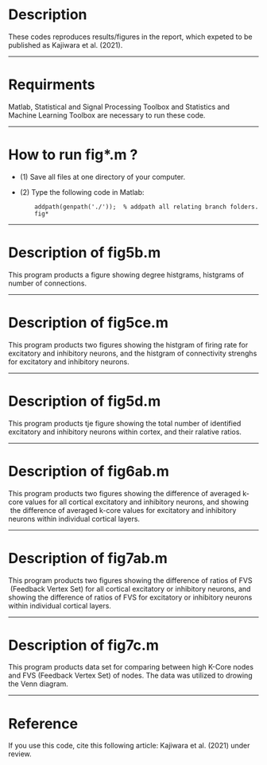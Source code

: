 # Description
   These codes reproduces results/figures in the report, which 
   expeted to be published as Kajiwara et al. (2021).
  
--------------
# Requirments
    
  Matlab, Statistical and Signal Processing Toolbox and Statistics and Machine Learning Toolbox are necessary to run these code.
 
----------------
# How to run fig*.m ?
  - (1) Save all files at one directory of your computer.
  - (2) Type the following code in Matlab: 
  
            addpath(genpath('./'));  % addpath all relating branch folders.
            fig*
  
----------------
# Description of fig5b.m
  This program products a figure showing degree histgrams, histgrams of number of connections.
  
----------------
# Description of fig5ce.m
This program products two figures showing the histgram of firing rate for excitatory and inhibitory neurons, and the histgram of connectivity strenghs for excitatory and inhibitory neurons.

----------------
# Description of fig5d.m
This program products tje figure showing the total number of identified excitatory and inhibitory neurons within cortex, and their ralative ratios.

----------------
# Description of fig6ab.m
This program products two figures showing the difference of averaged k-core values for all cortical excitatory and inhibitory neurons, and showing  the difference of averaged k-core values for excitatory and inhibitory neurons within individual cortical layers.

----------------
# Description of fig7ab.m
This program products two figures showing the difference of ratios of FVS  (Feedback Vertex Set) for all cortical excitatory or inhibitory neurons, and showing the difference of ratios of FVS for excitatory or inhibitory neurons within individual cortical layers.

----------------
# Description of fig7c.m
   This program products data set for comparing between high K-Core nodes and FVS (Feedback Vertex Set) of nodes. The data was utilized to drowing the Venn diagram.

------------------
   # Reference
   If you use this code, cite this following article: 
   Kajiwara et al. (2021) under review.

